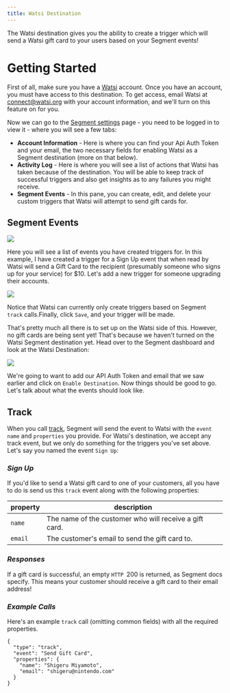 ```yaml
---
title: Watsi Destination
---
```


The Watsi destination gives you the ability to create a trigger which will send a Watsi gift card to your users based on your Segment events!

# Getting Started

First of all, make sure you have a [Watsi](https://watsi.org) account. Once you have an account, you must have access to this destination. To get access, email Watsi at connect@watsi.org with your account information, and we'll turn on this feature on for you.

Now we can go to the [Segment settings](https://watsi.org/donor/api) page - you need to be logged in to view it - where you will see a few tabs:

+ **Account Information** - Here is where you can find your Api Auth Token and your email, the two necessary fields for enabling Watsi as a Segment destination (more on that below).
+ **Activity Log** - Here is where you will see a list of actions that Watsi has taken because of the destination. You will be able to keep track of successful triggers and also get insights as to any failures you might receive.
+ **Segment Events** - In this pane, you can create, edit, and delete your custom triggers that Watsi will attempt to send gift cards for.

## Segment Events

![](https://www.filepicker.io/api/file/c74wZbs3Ssiysdrftnsr)

Here you will see a list of events you have created triggers for. In this example, I have created a trigger for a Sign Up event that when read by Watsi will send a Gift Card to the recipient (presumably someone who signs up for your service) for $10. Let's add a new trigger for someone upgrading their accounts.

![](https://www.filepicker.io/api/file/PX7dQqJSTt5LP8vvfXLF)

Notice that Watsi can currently only create triggers based on Segment `track` calls.Finally, click `Save`, and your trigger will be made.

That's pretty much all there is to set up on the Watsi side of this. However, no gift cards are being sent yet! That's because we haven't turned on the Watsi Segment destination yet. Head over to the Segment dashboard and look at the Watsi Destination:

![](https://www.filepicker.io/api/file/qZSLJr2SmClM7fx1fiGL)

We're going to want to add our API Auth Token and email that we saw earlier and click on `Enable Destination`. Now things should be good to go. Let's talk about what the events should look like.

## Track

When you call [track](), Segment will send the event to Watsi with the `event name` and `properties` you provide. For Watsi's destination, we accept any track event, but we only do something for the triggers you've set above. Let's say you named the event `Sign Up`:

### *Sign Up*

If you'd like to send a Watsi gift card to one of your customers, all you have to do is send us this `track` event along with the following properties:

property |	description
---|----
`name` | The name of the customer who will receive a gift card.
`email` | The customer's email to send the gift card to.

### *Responses*

If a gift card is successful, an empty `HTTP `200 is returned, as Segment docs specify. This means your customer should receive a gift card to their email address!

### *Example Calls*

Here's an example `track` call (omitting common fields) with all the required properties.

```
{
  "type": "track",
  "event": "Send Gift Card",
  "properties": {
    "name": "Shigeru Miyamoto",
    "email": "shigeru@nintendo.com"
  }
}
```
